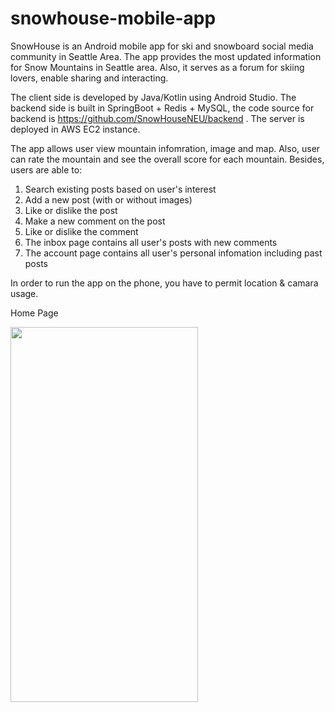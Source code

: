 # snowhouse-mobile-app
SnowHouse is an Android mobile app for ski and snowboard social media community in Seattle Area. The app provides the most updated information for Snow Mountains in Seattle area. Also, it serves as a forum for skiing lovers, enable sharing and interacting.

The client side is developed by Java/Kotlin using Android Studio. The backend side is built in SpringBoot + Redis + MySQL, the code source for backend is https://github.com/SnowHouseNEU/backend . The server is deployed in AWS EC2 instance.

The app allows user view mountain infomration, image and map. Also, user can rate the mountain and see the overall score for each mountain. Besides, users are able to: 
1. Search existing posts based on user's interest
2. Add a new post (with or without images)
3. Like or dislike the post
4. Make a new comment on the post
5. Like or dislike the comment
6. The inbox page contains all user's posts with new comments
7. The account page contains all user's personal infomation including past posts

In order to run the app on the phone, you have to permit location & camara usage.

Home Page

<img width="300" height="600" src="image/home.png"/>
